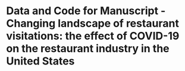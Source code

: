 # Data and Code for Manuscript - Changing landscape of restaurant visitations: the effect of COVID-19 on the restaurant industry in the United States

